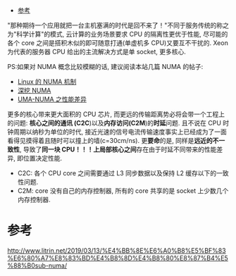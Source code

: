 
<!-- @import "[TOC]" {cmd="toc" depthFrom=1 depthTo=6 orderedList=false} -->

<!-- code_chunk_output -->

- [参考](#参考)

<!-- /code_chunk_output -->

"那种期待一个应用就把一台主机塞满的时代是回不来了！"不同于服务传统的称之为"科学计算"的模式, 云计算的业务场景要求 CPU 的隔离性更优于性能, 尽可能的各个 core 之间是搭积木似的即可随意打通(单虚机多 CPU)又要互不干扰的. Xeon 为代表的服务器 CPU 给出的主流解决方式是单 socket, 更多核心.

PS:如果对 NUMA 概念比较模糊的话, 建议阅读本站几篇 NUMA 的帖子:

- [Linux 的 NUMA 机制](http://www.litrin.net/2014/06/18/linux%e7%9a%84numa%e6%9c%ba%e5%88%b6/)
- [深挖 NUMA](http://www.litrin.net/2017/10/31/%e6%b7%b1%e6%8c%96numa/)
- [UMA\-NUMA 之性能差异](http://www.litrin.net/2017/12/18/uma-numa%e4%b9%8b%e6%80%a7%e8%83%bd%e5%b7%ae%e5%bc%82/)

更多的核心带来更大面积的 CPU 芯片, 而更远的传输距离势必将会带一个工程上的问题: **核心之间的通讯 (C2C**)以及**内存访问(C2M**)的**时延**问题. 且不说在 CPU 时钟周期以纳秒为单位的时代, 接近光速的信号电流传输速度事实上已经成为了一面看得见摸得着且随时可以撞上的墙(c=30cm/ns). 更**要命**的是, 同样是**远近的不一致性**, 导致了**同一块 CPU！！！**上**局部核心之间**存在由于时延不同带来的性能差异, 即位置决定性能.

- C2C: 各个 CPU core 之间需要通过 L3 同步数据以及保持 L2 缓存以下的一致性问题.
- C2M: core 没有自己的内存控制器, 所有的 core 共享的是 socket 上少数几个内存控制器.





# 参考

http://www.litrin.net/2019/03/13/%E4%BB%8E%E6%A0%B8%E5%BF%83%E6%80%A7%E8%83%BD%E4%B8%8D%E4%B8%80%E8%87%B4%E5%88%B0sub-numa/